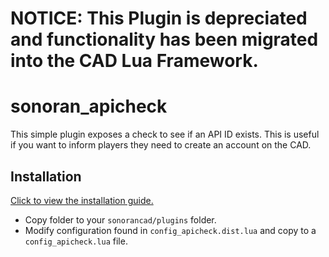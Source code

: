 # NOTICE: This Plugin is depreciated and functionality has been migrated into the CAD Lua Framework.
# sonoran_apicheck
This simple plugin exposes a check to see if an API ID exists. This is useful if you want to inform players they need to create an account on the CAD.

## Installation

[Click to view the installation guide.](https://info.sonorancad.com/integration-plugins/integration-plugins/available-plugins/api-id-checker)

- Copy folder to your `sonorancad/plugins` folder. 
- Modify configuration found in `config_apicheck.dist.lua` and copy to a `config_apicheck.lua` file.
